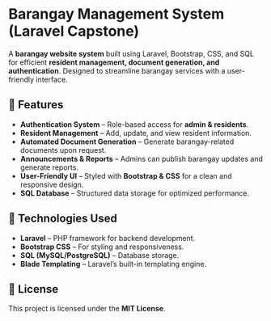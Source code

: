 # Barangay Management System (Laravel Capstone)

A **barangay website system** built using Laravel, Bootstrap, CSS, and SQL for efficient **resident management, document generation, and authentication**. Designed to streamline barangay services with a user-friendly interface.

## 🌟 Features
- **Authentication System** – Role-based access for **admin & residents**.
- **Resident Management** – Add, update, and view resident information.
- **Automated Document Generation** – Generate barangay-related documents upon request.
- **Announcements & Reports** – Admins can publish barangay updates and generate reports.
- **User-Friendly UI** – Styled with **Bootstrap & CSS** for a clean and responsive design.
- **SQL Database** – Structured data storage for optimized performance.

## 🎨 Technologies Used
- **Laravel** – PHP framework for backend development.
- **Bootstrap CSS** – For styling and responsiveness.
- **SQL (MySQL/PostgreSQL)** – Database storage.
- **Blade Templating** – Laravel’s built-in templating engine.

## 📜 License
This project is licensed under the **MIT License**.
